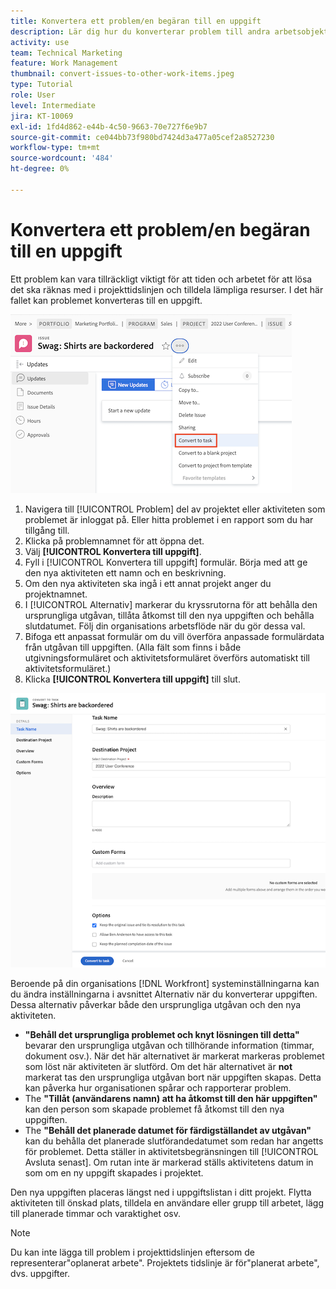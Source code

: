 ```yaml
---
title: Konvertera ett problem/en begäran till en uppgift
description: Lär dig hur du konverterar problem till andra arbetsobjekt.
activity: use
team: Technical Marketing
feature: Work Management
thumbnail: convert-issues-to-other-work-items.jpeg
type: Tutorial
role: User
level: Intermediate
jira: KT-10069
exl-id: 1fd4d862-e44b-4c50-9663-70e727f6e9b7
source-git-commit: ce044bb73f980bd7424d3a477a05cef2a8527230
workflow-type: tm+mt
source-wordcount: '484'
ht-degree: 0%

---
```


# Konvertera ett problem/en begäran till en uppgift

Ett problem kan vara tillräckligt viktigt för att tiden och arbetet för att lösa det ska räknas med i projekttidslinjen och tilldela lämpliga resurser. I det här fallet kan problemet konverteras till en uppgift.

![En bild av [!UICONTROL Konvertera till aktivitet] option of an issue in [!UICONTROL Workfront].](assets/15-convert-issue-to-task-menu-option.png)

1. Navigera till [!UICONTROL Problem] del av projektet eller aktiviteten som problemet är inloggat på. Eller hitta problemet i en rapport som du har tillgång till.
1. Klicka på problemnamnet för att öppna det.
1. Välj **[!UICONTROL Konvertera till uppgift]**.
1. Fyll i [!UICONTROL Konvertera till uppgift] formulär. Börja med att ge den nya aktiviteten ett namn och en beskrivning.
1. Om den nya aktiviteten ska ingå i ett annat projekt anger du projektnamnet.
1. I [!UICONTROL Alternativ] markerar du kryssrutorna för att behålla den ursprungliga utgåvan, tillåta åtkomst till den nya uppgiften och behålla slutdatumet. Följ din organisations arbetsflöde när du gör dessa val.
1. Bifoga ett anpassat formulär om du vill överföra anpassade formulärdata från utgåvan till uppgiften. (Alla fält som finns i både utgivningsformuläret och aktivitetsformuläret överförs automatiskt till aktivitetsformuläret.)
1. Klicka **[!UICONTROL Konvertera till uppgift]** till slut.

![En bild av [!UICONTROL Konvertera till aktivitet] form av en emission i [!UICONTROL Workfront].](assets/16-convert-to-task-options.png)

Beroende på din organisations [!DNL Workfront] systeminställningarna kan du ändra inställningarna i avsnittet Alternativ när du konverterar uppgiften. Dessa alternativ påverkar både den ursprungliga utgåvan och den nya aktiviteten.

* **&quot;Behåll det ursprungliga problemet och knyt lösningen till detta&quot;** bevarar den ursprungliga utgåvan och tillhörande information (timmar, dokument osv.). När det här alternativet är markerat markeras problemet som löst när aktiviteten är slutförd. Om det här alternativet är **not** markerat tas den ursprungliga utgåvan bort när uppgiften skapas. Detta kan påverka hur organisationen spårar och rapporterar problem.
* The **&quot;Tillåt (användarens namn) att ha åtkomst till den här uppgiften&quot;** kan den person som skapade problemet få åtkomst till den nya uppgiften.
* The **&quot;Behåll det planerade datumet för färdigställandet av utgåvan&quot;** kan du behålla det planerade slutförandedatumet som redan har angetts för problemet. Detta ställer in aktivitetsbegränsningen till [!UICONTROL Avsluta senast]. Om rutan inte är markerad ställs aktivitetens datum in som om en ny uppgift skapades i projektet.

Den nya uppgiften placeras längst ned i uppgiftslistan i ditt projekt. Flytta aktiviteten till önskad plats, tilldela en användare eller grupp till arbetet, lägg till planerade timmar och varaktighet osv.

>[!NOTE]
>
>Du kan inte lägga till problem i projekttidslinjen eftersom de representerar&quot;oplanerat arbete&quot;. Projektets tidslinje är för&quot;planerat arbete&quot;, dvs. uppgifter.


